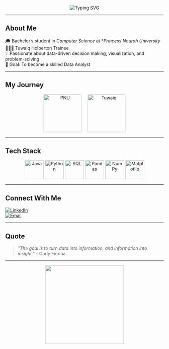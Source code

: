 <p align="center">
  <img src="https://readme-typing-svg.demolab.com?font=Fira+Code&size=28&pause=1000&color=2F81F7&center=true&vCenter=true&width=700&lines=Hi+there+👋,+I'm+Layan+Aljunayh;Computer+Science+Undergrad;Data+Analytics+Enthusiast;Tuwaiq+Holberton+Trainee" alt="Typing SVG" />
</p>

---

## About Me
🎓 Bachelor’s student in *Computer Science* at **Princess Nourah University*  
👩🏻‍💻 Tuwaiq Holberton Trainee  
💡 Passionate about data-driven decision making, visualization, and problem-solving  
🎯 Goal: To become a skilled Data Analyst  

---

## My Journey
<p align="center">
  <img src="https://i0.wp.com/mhtwyat.com/wp-content/uploads/2021/03/%D8%B4%D8%B9%D8%A7%D8%B1-%D8%AC%D8%A7%D9%85%D8%B9%D9%87-%D8%A7%D9%84%D8%A3%D9%85%D9%8A%D8%B1%D8%A9-%D9%86%D9%88%D8%B1%D9%87-%D8%A7%D9%84%D8%AC%D8%AF%D9%8A%D8%AF-%D8%B4%D9%81%D8%A7%D9%81-%D9%88%D9%85%D9%81%D8%B1%D8%BA.png?resize=1200%2C630&ssl=1" alt="PNU" width="120"/>
  &nbsp;&nbsp;&nbsp;
  <img src="https://cdn.tuwaiq.edu.sa/landing/images/logo/logo-noname.png" alt="Tuwaiq" width="120"/>
</p>

---

## Tech Stack
<p align="center">
  <img src="https://cdn.jsdelivr.net/gh/devicons/devicon/icons/java/java-original.svg" width="60" alt="Java"/>
  <img src="https://cdn.jsdelivr.net/gh/devicons/devicon/icons/python/python-original.svg" width="60" alt="Python"/>
  <img src="https://cdn.jsdelivr.net/gh/devicons/devicon/icons/mysql/mysql-original.svg" width="60" alt="SQL"/>
  <img src="https://cdn.jsdelivr.net/gh/devicons/devicon/icons/pandas/pandas-original.svg" width="60" alt="Pandas"/>
  <img src="https://cdn.jsdelivr.net/gh/devicons/devicon/icons/numpy/numpy-original.svg" width="60" alt="NumPy"/>
  <img src="https://cdn.jsdelivr.net/gh/devicons/devicon/icons/matplotlib/matplotlib-original.svg" width="60" alt="Matplotlib"/>
</p>

---

## Connect With Me
[![LinkedIn](https://img.shields.io/badge/LinkedIn-blue?style=flat&logo=linkedin)](https://www.linkedin.com/in/layan-aljunayh-?utm_source=share&utm_campaign=share_via&utm_content=profile&utm_medium=ios_app)  
[![Email](https://img.shields.io/badge/Email-red?style=flat&logo=gmail)](mailto:layanazizcs@gmail.com) 

---
## Quote
> *"The goal is to turn data into information, and information into insight."* – Carly Fiorina  

---

<p align="center">
  <img src="https://media.giphy.com/media/L8K62iTDkzGX6/giphy.gif" width="250">
</p>
